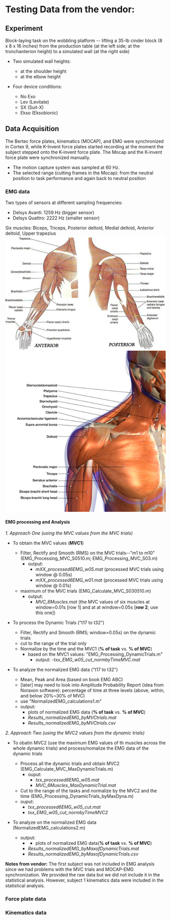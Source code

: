# Testing Data from the vendor: 

## Experiment
Block-laying task on the wobbling platform -- lifting a 35-lb cinder block (8 x 8 x 16 inches) from the production table (at the left side; at the tronchanterion height) to a simulated wall (at the right side) 
- Two simulated wall heights:
	- at the shoulder height
	- at the elbow height

- Four device conditions:
	- No Exo
	- Lev (Levitate)
	- SX (Suit-X)
	- Ekso (Eksobionic)

## Data Acquisition
The Bertec force plates, kinematics (MOCAP), and EMG were synchronized in Cortex 9, while K-Invent force plates started recording at the moment the subject stepped onto the K-invent force plate. The Mocap and the K-invent force plate were synchronized manually.
- The motion capture system was sampled at 60 Hz.
- The selected range (cutting frames in the Mocap): from the neutral position to task performance and again back to neutral position

### EMG data
Two types of sensors at different sampling frequencies:
- Delsys Avanti: 1259 Hz (bigger sensor)
- Delsys Quattro: 2222 Hz (smaller sensor)

Six muscles: Biceps, Triceps, Posterior deltoid, Medial deltoid, Anterior deltoid, Upper trapezius
  ![6Muscles1](Pictures/ArmMuscles1.jpg "Arm_Muscles1")
  ![6Muscles2](Pictures/ArmMuscles2.jpg "Arm_Muscles2")

#### EMG processing and Analysis
_*1. Approach One (using the MVC values from the MVC trials)*_
- To obtain the MVC values (**MVC1**)
	- Filter, Rectify and Smooth (RMS) on the MVC trials--"m1 to m10" (EMG_Processing_MVC_S0510.m; EMG_Processing_MVC_S03.m)
	  - output: 
	    - *mXX_processed6EMG_w05.mat* (processed MVC trials using window @ 0.05s)
	    - *mXX_processed6EMG_w01.mat* (processed MVC trials using window @ 0.01s) 
	- maximum of the MVC trials (EMG_Calculate_MVC_S030510.m)
	  - output: 
	    - *MVC_6Muscles.mat* (the MVC values of six muscles at window=0.01s [row 1] and at at window=0.05s [**row 2**; use this one])

- To process the Dynamic Trials ("t17 to t32")
	- Filter, Rectify and Smooth (RMS; window=0.05s) on the dynamic trials
	- cut to the range of the trial only 
	- Normalize by the time and the MVC1 (**% of task** vs. **% of MVC**)
	   - based on the MVC1 values: "EMG_Processing_DynamicTrials.m"
	     - output: 
	       -*txx_EMG_w05_cut_normbyTimeMVC.mat*
	       
- To analyze the normalized EMG data ("t17 to t32")
  - Mean, Peak and Area (based on book EMG ABC)
  - [later] may need to look into Amplitude Probability Report (idea from Noraxon software): percentage of time at three levels (above, within, and below 20%~30% of MVC)
  - use "NormalizedEMG_calculations1.m"
  - output:
    - plots of normalized EMG data (**% of task** vs. **% of MVC**)
    - *Results_normalizedEMG_byMVCtrials.mat*
    - *Results_normalizedEMG_byMVCtrials.csv*

   
_*2. Approach Two (using the MVC2 values from the dynamic trials)*_
- To obatin MVC2 (use the maximum EMG values of th muscles across the whole dynamic trials) and process/nomalize the EMG data of the dynamic trials
  - Process all the dynamic trials and obtain MVC2 (EMG_Calculate_MVC_MaxDynamicTrials.m)
    - ouput: 
      - *txx_processed6EMG_w05.mat*
      - *MVC_6Muscles_MaxDynamicTrial.mat*
  -  Cut to the range of the tasks and normalize by the MVC2 and the time (EMG_Processing_DynamicTrials_byMaxDyna.m) 
    - ouput:
      - *txx_processed6EMG_w05_cut.mat*
      - *txx_EMG_w05_cut_normbyTimeMVC2*
      
- To analyze on the normalized EMG data (NormalizedEMG_calculations2.m)
  - output:
    - - plots of normalized EMG data(**% of task** vs. **% of MVC**)
    - *Results_normalizedEMG_byMaxofDynamicTrials.mat*
    - *Results_normalizedEMG_byMaxofDynamicTrials.csv*



**Notes from vendor:**
The first subject was not included in EMG analysis since we had problems with the MVC trials and MOCAP-EMG synchronization. We provided the raw data but we did not include it in the statistical analysis. However, subject 1 kinematics data were included in the statistical analysis.

### Force plate data

### Kinematics data
